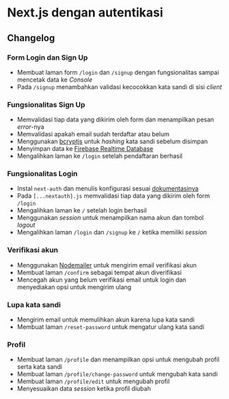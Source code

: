 # Next.js dengan autentikasi

## Changelog

### Form Login dan Sign Up

- Membuat laman form `/login` dan `/signup` dengan fungsionalitas sampai mencetak data ke _Console_
- Pada `/signup` menambahkan validasi kecocokkan kata sandi di sisi _client_

### Fungsionalitas Sign Up

- Memvalidasi tiap data yang dikirim oleh form dan menampilkan pesan _error_-nya
- Memvalidasi apakah email sudah terdaftar atau belum
- Menggunakan [bcryptjs](https://www.npmjs.com/package/bcryptjs) untuk _hashing_ kata sandi sebelum disimpan
- Menyimpan data ke [Firebase Realtime Database](https://console.firebase.google.com/)
- Mengalihkan laman ke `/login` setelah pendaftaran berhasil

### Fungsionalitas Login

- Instal `next-auth` dan menulis konfigurasi sesuai [dokumentasinya](https://next-auth.js.org/getting-started/example)
- Pada `[...nextauth].js` memvalidasi tiap data yang dikirim oleh form `/login`
- Mengalihkan laman ke `/` setelah login berhasil
- Menggunakan _session_ untuk menampilkan nama akun dan tombol _logout_
- Mengalihkan laman `/login` dan `/signup` ke `/` ketika memiliki _session_

### Verifikasi akun

- Menggunakan [Nodemailer](https://nodemailer.com/about/) untuk mengirim email verifikasi akun
- Membuat laman `/confirm` sebagai tempat akun diverifikasi
- Mencegah akun yang belum verifikasi email untuk login dan menyediakan opsi untuk mengirim ulang

### Lupa kata sandi

- Mengirim email untuk memulihkan akun karena lupa kata sandi
- Membuat laman `/reset-password` untuk mengatur ulang kata sandi

### Profil

- Membuat laman `/profile` dan menampilkan opsi untuk mengubah profil serta kata sandi
- Membuat laman `/profile/change-password` untuk mengubah kata sandi
- Membuat laman `/profile/edit` untuk mengubah profil
- Menyesuaikan data _session_ ketika profil diubah
